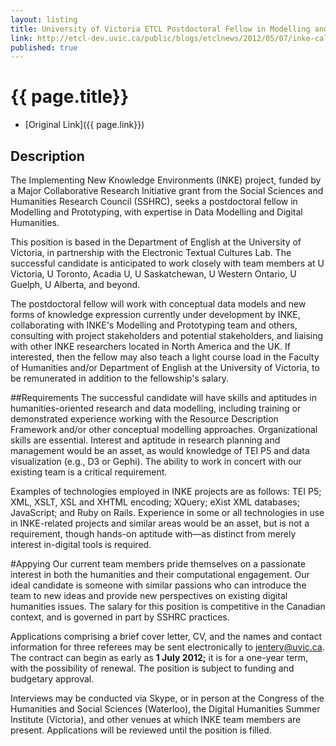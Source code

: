 ```yaml
---
layout: listing
title: University of Victoria ETCL Postdoctoral Fellow in Modelling and Prototyping
link: http://etcl-dev.uvic.ca/public/blogs/etclnews/2012/05/07/inke-call-for-postdoctoral-fellow-in-modelling-and-prototyping/
published: true
---
```



# {{ page.title}}

* [Original Link]({{ page.link}})


## Description
The Implementing New Knowledge Environments (INKE) project, funded by a Major Collaborative Research Initiative grant from the Social Sciences and Humanities Research Council (SSHRC), seeks a postdoctoral fellow in Modelling and Prototyping, with expertise in Data Modelling and Digital Humanities.

This position is based in the Department of English at the University of Victoria, in partnership with the Electronic Textual Cultures Lab. The successful candidate is anticipated to work closely with team members at U Victoria, U Toronto, Acadia U, U Saskatchewan, U Western Ontario, U Guelph, U Alberta, and beyond.

The postdoctoral fellow will work with conceptual data models and new forms of knowledge expression currently under development by INKE, collaborating with INKE's Modelling and Prototyping team and others, consulting with project stakeholders and potential stakeholders, and liaising with other INKE researchers located in North America and the UK. If interested, then the fellow may also teach a light course load in the Faculty of Humanities and/or Department of English at the University of Victoria, to be remunerated in addition to the fellowship's salary.

##Requirements
The successful candidate will have skills and aptitudes in humanities-oriented research and data modelling, including training or demonstrated experience working with the Resource Description Framework and/or other conceptual modelling approaches. Organizational skills are essential. Interest and aptitude in research planning and management would be an asset, as would knowledge of TEI P5 and data visualization (e.g., D3 or Gephi). The ability to work in concert with our existing team is a critical requirement.

Examples of technologies employed in INKE projects are as follows: TEI P5; XML, XSLT, XSL and XHTML encoding; XQuery; eXist XML databases; JavaScript; and Ruby on Rails. Experience in some or all technologies in use in INKE-related projects and similar areas would be an asset, but is not a requirement, though hands-on aptitude with—as distinct from merely interest in-digital tools is required.

#Appying
Our current team members pride themselves on a passionate interest in both the humanities and their computational engagement. Our ideal candidate is someone with similar passions who can introduce the team to new ideas and provide new perspectives on existing digital humanities issues. The salary for this position is competitive in the Canadian context, and is governed in part by SSHRC practices.

Applications comprising a brief cover letter, CV, and the names and contact information for three referees may be sent electronically to <jentery@uvic.ca>. The contract can begin as early as **1 July 2012;** it is for a one-year term, with the possibility of renewal. The position is subject to funding and budgetary approval.

Interviews may be conducted via Skype, or in person at the Congress of the Humanities and Social Sciences (Waterloo), the Digital Humanities Summer Institute (Victoria), and other venues at which INKE team members are present. Applications will be reviewed until the position is filled.